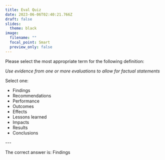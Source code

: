 ```yaml
---
title: Eval Quiz
date: 2023-06-06T02:40:21.766Z
draft: false
slides:
  theme: black
image:
  filename: ""
  focal_point: Smart
  preview_only: false
---
```

<!--StartFragment-->

Please select the most appropriate term for the following definition:

*Use evidence from one or more evaluations to allow for factual statements*

Select one:

* Findings
* Recommendations
* Performance
* Outcomes
* Effects
* Lessons learned
* Impacts
* Results 
* Conclusions

\---

The correct answer is: Findings

<!--EndFragment-->